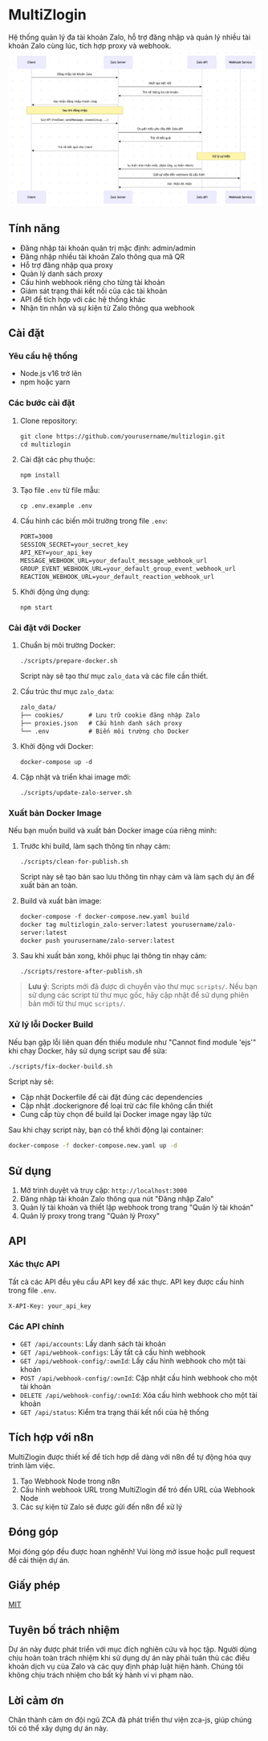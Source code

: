 # MultiZlogin

Hệ thống quản lý đa tài khoản Zalo, hỗ trợ đăng nhập và quản lý nhiều tài khoản Zalo cùng lúc, tích hợp proxy và webhook.
![flow.png](flow.png)

## Tính năng
- Đăng nhập tài khoản quản trị mặc định: admin/admin
- Đăng nhập nhiều tài khoản Zalo thông qua mã QR
- Hỗ trợ đăng nhập qua proxy
- Quản lý danh sách proxy
- Cấu hình webhook riêng cho từng tài khoản
- Giám sát trạng thái kết nối của các tài khoản
- API để tích hợp với các hệ thống khác
- Nhận tin nhắn và sự kiện từ Zalo thông qua webhook

## Cài đặt

### Yêu cầu hệ thống

- Node.js v16 trở lên
- npm hoặc yarn

### Các bước cài đặt

1. Clone repository:
   ```
   git clone https://github.com/yourusername/multizlogin.git
   cd multizlogin
   ```

2. Cài đặt các phụ thuộc:
   ```
   npm install
   ```

3. Tạo file `.env` từ file mẫu:
   ```
   cp .env.example .env
   ```

4. Cấu hình các biến môi trường trong file `.env`:
   ```
   PORT=3000
   SESSION_SECRET=your_secret_key
   API_KEY=your_api_key
   MESSAGE_WEBHOOK_URL=your_default_message_webhook_url
   GROUP_EVENT_WEBHOOK_URL=your_default_group_event_webhook_url
   REACTION_WEBHOOK_URL=your_default_reaction_webhook_url
   ```

5. Khởi động ứng dụng:
   ```
   npm start
   ```

### Cài đặt với Docker

1. Chuẩn bị môi trường Docker:
   ```
   ./scripts/prepare-docker.sh
   ```
   Script này sẽ tạo thư mục `zalo_data` và các file cần thiết.

2. Cấu trúc thư mục `zalo_data`:
   ```
   zalo_data/
   ├── cookies/       # Lưu trữ cookie đăng nhập Zalo
   ├── proxies.json   # Cấu hình danh sách proxy
   └── .env           # Biến môi trường cho Docker
   ```

3. Khởi động với Docker:
   ```
   docker-compose up -d
   ```

4. Cập nhật và triển khai image mới:
   ```
   ./scripts/update-zalo-server.sh
   ```

### Xuất bản Docker Image

Nếu bạn muốn build và xuất bản Docker image của riêng mình:

1. Trước khi build, làm sạch thông tin nhạy cảm:
   ```
   ./scripts/clean-for-publish.sh
   ```
   Script này sẽ tạo bản sao lưu thông tin nhạy cảm và làm sạch dự án để xuất bản an toàn.

2. Build và xuất bản image:
   ```
   docker-compose -f docker-compose.new.yaml build
   docker tag multizlogin_zalo-server:latest yourusername/zalo-server:latest
   docker push yourusername/zalo-server:latest
   ```

3. Sau khi xuất bản xong, khôi phục lại thông tin nhạy cảm:
   ```
   ./scripts/restore-after-publish.sh
   ```

> **Lưu ý**: Scripts mới đã được di chuyển vào thư mục `scripts/`. Nếu bạn sử dụng các script từ thư mục gốc, hãy cập nhật để sử dụng phiên bản mới từ thư mục `scripts/`.

### Xử lý lỗi Docker Build

Nếu bạn gặp lỗi liên quan đến thiếu module như "Cannot find module 'ejs'" khi chạy Docker, hãy sử dụng script sau để sửa:

```bash
./scripts/fix-docker-build.sh
```

Script này sẽ:
- Cập nhật Dockerfile để cài đặt đúng các dependencies
- Cập nhật .dockerignore để loại trừ các file không cần thiết
- Cung cấp tùy chọn để build lại Docker image ngay lập tức

Sau khi chạy script này, bạn có thể khởi động lại container:

```bash
docker-compose -f docker-compose.new.yaml up -d
```

## Sử dụng

1. Mở trình duyệt và truy cập: `http://localhost:3000`
2. Đăng nhập tài khoản Zalo thông qua nút "Đăng nhập Zalo"
3. Quản lý tài khoản và thiết lập webhook trong trang "Quản lý tài khoản"
4. Quản lý proxy trong trang "Quản lý Proxy"

## API

### Xác thực API

Tất cả các API đều yêu cầu API key để xác thực. API key được cấu hình trong file `.env`.

```
X-API-Key: your_api_key
```

### Các API chính

- `GET /api/accounts`: Lấy danh sách tài khoản
- `GET /api/webhook-configs`: Lấy tất cả cấu hình webhook
- `GET /api/webhook-config/:ownId`: Lấy cấu hình webhook cho một tài khoản
- `POST /api/webhook-config/:ownId`: Cập nhật cấu hình webhook cho một tài khoản
- `DELETE /api/webhook-config/:ownId`: Xóa cấu hình webhook cho một tài khoản
- `GET /api/status`: Kiểm tra trạng thái kết nối của hệ thống

## Tích hợp với n8n

MultiZlogin được thiết kế để tích hợp dễ dàng với n8n để tự động hóa quy trình làm việc.

1. Tạo Webhook Node trong n8n
2. Cấu hình webhook URL trong MultiZlogin để trỏ đến URL của Webhook Node
3. Các sự kiện từ Zalo sẽ được gửi đến n8n để xử lý

## Đóng góp

Mọi đóng góp đều được hoan nghênh! Vui lòng mở issue hoặc pull request để cải thiện dự án.

## Giấy phép

[MIT](LICENSE)

## Tuyên bố trách nhiệm

Dự án này được phát triển với mục đích nghiên cứu và học tập. Người dùng chịu hoàn toàn trách nhiệm khi sử dụng dự án này phải tuân thủ các điều khoản dịch vụ của Zalo và các quy định pháp luật hiện hành. Chúng tôi không chịu trách nhiệm cho bất kỳ hành vi vi phạm nào.

## Lời cảm ơn

Chân thành cảm ơn đội ngũ ZCA đã phát triển thư viện zca-js, giúp chúng tôi có thể xây dựng dự án này.